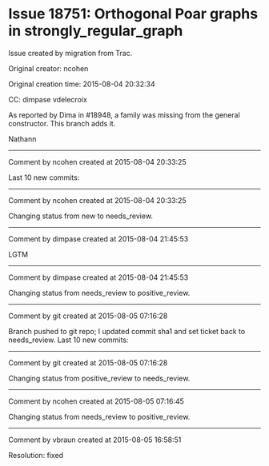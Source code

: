 # Issue 18751: Orthogonal Poar graphs in strongly_regular_graph

Issue created by migration from Trac.

Original creator: ncohen

Original creation time: 2015-08-04 20:32:34

CC:  dimpase vdelecroix

As reported by Dima in #18948, a family was missing from the general constructor. This branch adds it.

Nathann


---

Comment by ncohen created at 2015-08-04 20:33:25

Last 10 new commits:


---

Comment by ncohen created at 2015-08-04 20:33:25

Changing status from new to needs_review.


---

Comment by dimpase created at 2015-08-04 21:45:53

LGTM


---

Comment by dimpase created at 2015-08-04 21:45:53

Changing status from needs_review to positive_review.


---

Comment by git created at 2015-08-05 07:16:28

Branch pushed to git repo; I updated commit sha1 and set ticket back to needs_review. Last 10 new commits:


---

Comment by git created at 2015-08-05 07:16:28

Changing status from positive_review to needs_review.


---

Comment by ncohen created at 2015-08-05 07:16:45

Changing status from needs_review to positive_review.


---

Comment by vbraun created at 2015-08-05 16:58:51

Resolution: fixed
